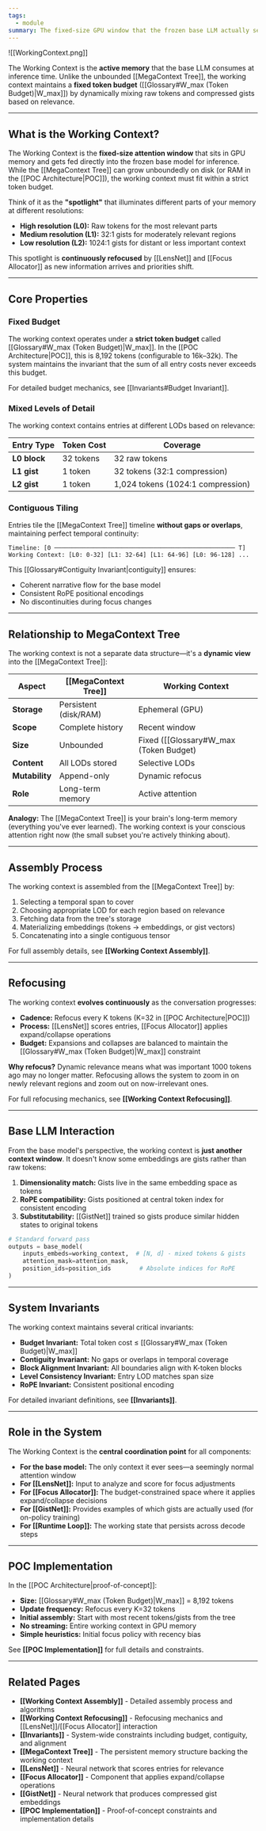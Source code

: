 ```yaml
---
tags:
  - module
summary: The fixed-size GPU window that the frozen base LLM actually sees, assembled dynamically from the MegaContext Tree with mixed-LOD entries that are refocused continuously to maintain relevance within a strict token budget.
---
```

![[WorkingContext.png]]

The Working Context is the **active memory** that the base LLM consumes at inference time. Unlike the unbounded [[MegaContext Tree]], the working context maintains a **fixed token budget** ([[Glossary#W_max (Token Budget)|W_max]]) by dynamically mixing raw tokens and compressed gists based on relevance.

---

## What is the Working Context?

The Working Context is the **fixed-size attention window** that sits in GPU memory and gets fed directly into the frozen base model for inference. While the [[MegaContext Tree]] can grow unboundedly on disk (or RAM in the [[POC Architecture|POC]]), the working context must fit within a strict token budget.

Think of it as the **"spotlight"** that illuminates different parts of your memory at different resolutions:
- **High resolution (L0):** Raw tokens for the most relevant parts
- **Medium resolution (L1):** 32:1 gists for moderately relevant regions
- **Low resolution (L2):** 1024:1 gists for distant or less important context

This spotlight is **continuously refocused** by [[LensNet]] and [[Focus Allocator]] as new information arrives and priorities shift.

---

## Core Properties

### Fixed Budget
The working context operates under a **strict token budget** called [[Glossary#W_max (Token Budget)|W_max]]. In the [[POC Architecture|POC]], this is 8,192 tokens (configurable to 16k–32k). The system maintains the invariant that the sum of all entry costs never exceeds this budget.

For detailed budget mechanics, see [[Invariants#Budget Invariant]].

### Mixed Levels of Detail
The working context contains entries at different LODs based on relevance:

| Entry Type | Token Cost | Coverage |
|------------|------------|----------|
| **L0 block** | 32 tokens | 32 raw tokens |
| **L1 gist** | 1 token | 32 tokens (32:1 compression) |
| **L2 gist** | 1 token | 1,024 tokens (1024:1 compression) |

### Contiguous Tiling
Entries tile the [[MegaContext Tree]] timeline **without gaps or overlaps**, maintaining perfect temporal continuity:

```
Timeline: [0 ─────────────────────────────────────────────────── T]
Working Context: [L0: 0-32] [L1: 32-64] [L1: 64-96] [L0: 96-128] ...
```

This [[Glossary#Contiguity Invariant|contiguity]] ensures:
- Coherent narrative flow for the base model
- Consistent RoPE positional encodings
- No discontinuities during focus changes

---

## Relationship to MegaContext Tree

The working context is not a separate data structure—it's a **dynamic view** into the [[MegaContext Tree]]:

| Aspect | [[MegaContext Tree]] | Working Context |
|--------|---------------------|-----------------|
| **Storage** | Persistent (disk/RAM) | Ephemeral (GPU) |
| **Scope** | Complete history | Recent window |
| **Size** | Unbounded | Fixed ([[Glossary#W_max (Token Budget)|W_max]]) |
| **Content** | All LODs stored | Selective LODs |
| **Mutability** | Append-only | Dynamic refocus |
| **Role** | Long-term memory | Active attention |

**Analogy:** The [[MegaContext Tree]] is your brain's long-term memory (everything you've ever learned). The working context is your conscious attention right now (the small subset you're actively thinking about).

---

## Assembly Process

The working context is assembled from the [[MegaContext Tree]] by:
1. Selecting a temporal span to cover
2. Choosing appropriate LOD for each region based on relevance
3. Fetching data from the tree's storage
4. Materializing embeddings (tokens → embeddings, or gist vectors)
5. Concatenating into a single contiguous tensor

For full assembly details, see **[[Working Context Assembly]]**.

---

## Refocusing

The working context **evolves continuously** as the conversation progresses:
- **Cadence:** Refocus every K tokens (K=32 in [[POC Architecture|POC]])
- **Process:** [[LensNet]] scores entries, [[Focus Allocator]] applies expand/collapse operations
- **Budget:** Expansions and collapses are balanced to maintain the [[Glossary#W_max (Token Budget)|W_max]] constraint

**Why refocus?** Dynamic relevance means what was important 1000 tokens ago may no longer matter. Refocusing allows the system to zoom in on newly relevant regions and zoom out on now-irrelevant ones.

For full refocusing mechanics, see **[[Working Context Refocusing]]**.

---

## Base LLM Interaction

From the base model's perspective, the working context is **just another context window**. It doesn't know some embeddings are gists rather than raw tokens:

1. **Dimensionality match:** Gists live in the same embedding space as tokens
2. **RoPE compatibility:** Gists positioned at central token index for consistent encoding
3. **Substitutability:** [[GistNet]] trained so gists produce similar hidden states to original tokens

```python
# Standard forward pass
outputs = base_model(
    inputs_embeds=working_context,  # [N, d] - mixed tokens & gists
    attention_mask=attention_mask,
    position_ids=position_ids        # Absolute indices for RoPE
)
```

---

## System Invariants

The working context maintains several critical invariants:
- **Budget Invariant:** Total token cost ≤ [[Glossary#W_max (Token Budget)|W_max]]
- **Contiguity Invariant:** No gaps or overlaps in temporal coverage
- **Block Alignment Invariant:** All boundaries align with K-token blocks
- **Level Consistency Invariant:** Entry LOD matches span size
- **RoPE Invariant:** Consistent positional encoding

For detailed invariant definitions, see **[[Invariants]]**.

---

## Role in the System

The Working Context is the **central coordination point** for all components:

- **For the base model:** The only context it ever sees—a seemingly normal attention window
- **For [[LensNet]]:** Input to analyze and score for focus adjustments
- **For [[Focus Allocator]]:** The budget-constrained space where it applies expand/collapse decisions
- **For [[GistNet]]:** Provides examples of which gists are actually used (for on-policy training)
- **For [[Runtime Loop]]:** The working state that persists across decode steps

---

## POC Implementation

In the [[POC Architecture|proof-of-concept]]:
- **Size:** [[Glossary#W_max (Token Budget)|W_max]] = 8,192 tokens
- **Update frequency:** Refocus every K=32 tokens
- **Initial assembly:** Start with most recent tokens/gists from the tree
- **No streaming:** Entire working context in GPU memory
- **Simple heuristics:** Initial focus policy with recency bias

See **[[POC Implementation]]** for full details and constraints.

---

## Related Pages

- **[[Working Context Assembly]]** - Detailed assembly process and algorithms
- **[[Working Context Refocusing]]** - Refocusing mechanics and [[LensNet]]/[[Focus Allocator]] interaction
- **[[Invariants]]** - System-wide constraints including budget, contiguity, and alignment
- **[[MegaContext Tree]]** - The persistent memory structure backing the working context
- **[[LensNet]]** - Neural network that scores entries for relevance
- **[[Focus Allocator]]** - Component that applies expand/collapse operations
- **[[GistNet]]** - Neural network that produces compressed gist embeddings
- **[[POC Implementation]]** - Proof-of-concept constraints and implementation details
